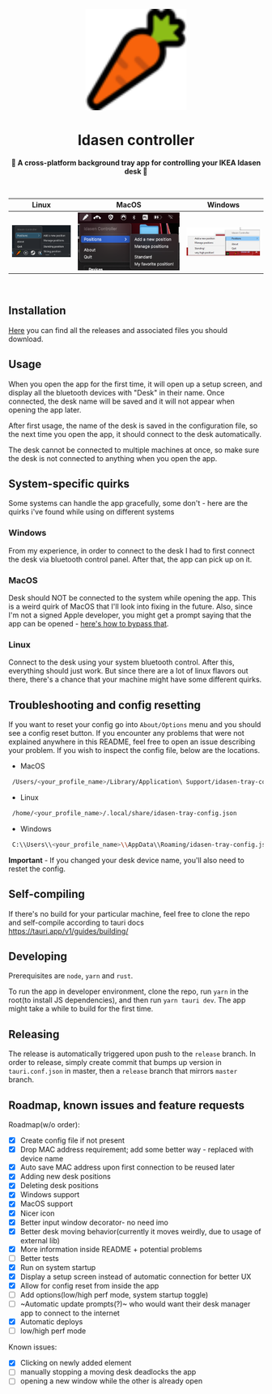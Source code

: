 <p align="center">
</p>

<div align="center">
<img src="https://github.com/golota60/idasen-tray-controller/blob/master/public/carrot.png" width="200">
	<h1>Idasen controller</h1>
	<p>
		<b>🥕 A cross-platform background tray app for controlling your IKEA Idasen desk 🥕</b>
	</p>
	<br>
</div>

|                                       Linux                                        |                                       MacOS                                        |                                     Windows                                      |
| :--------------------------------------------------------------------------------: | :--------------------------------------------------------------------------------: | :------------------------------------------------------------------------------: |
| ![](https://github.com/golota60/idasen-tray-controller/blob/master/linux-demo.png) | ![](https://github.com/golota60/idasen-tray-controller/blob/master/macos-demo.png) | ![](https://github.com/golota60/idasen-tray-controller/blob/master/win-demo.png) |

<br>

## Installation

[Here](https://github.com/golota60/idasen-tray-controller/releases/) you can find all the releases and associated files you should download.

## Usage

When you open the app for the first time, it will open up a setup screen, and display all the bluetooth devices with "Desk" in their name. Once connected, the desk name will be saved and it will not appear when opening the app later.

After first usage, the name of the desk is saved in the configuration file, so the next time you open the app, it should connect to the desk automatically.

The desk cannot be connected to multiple machines at once, so make sure the desk is not connected to anything when you open the app.

## System-specific quirks

Some systems can handle the app gracefully, some don't - here are the quirks i've found while using on different systems

### Windows

From my experience, in order to connect to the desk I had to first connect the desk via bluetooth control panel. After that, the app can pick up on it.

### MacOS

Desk should NOT be connected to the system while opening the app. This is a weird quirk of MacOS that I'll look into fixing in the future. Also, since I'm not a signed Apple developer, you might get a prompt saying that the app can be opened - [here's how to bypass that](https://support.apple.com/en-us/HT202491).

### Linux

Connect to the desk using your system bluetooth control. After this, everything should just work. But since there are a lot of linux flavors out there, there's a chance that your machine might have some different quirks.

## Troubleshooting and config resetting

If you want to reset your config go into `About/Options` menu and you should see a config reset button.
If you encounter any problems that were not explained anywhere in this README, feel free to open an issue describing your problem. If you wish to inspect the config file, below are the locations.

- MacOS

```bash
 /Users/<your_profile_name>/Library/Application\ Support/idasen-tray-config.json
```

- Linux

```bash
 /home/<your_profile_name>/.local/share/idasen-tray-config.json
```

- Windows

```bash
 C:\\Users\\<your_profile_name>\\AppData\\Roaming/idasen-tray-config.json
```

**Important** - If you changed your desk device name, you'll also need to restet the config.

## Self-compiling

If there's no build for your particular machine, feel free to clone the repo and self-compile according to tauri docs
https://tauri.app/v1/guides/building/

## Developing

Prerequisites are `node`, `yarn` and `rust`.

To run the app in developer environment, clone the repo, run `yarn` in the root(to install JS dependencies), and then run `yarn tauri dev`. The app might take a while to build for the first time.

## Releasing

The release is automatically triggered upon push to the `release` branch. In order to release, simply create commit that bumps up version in `tauri.conf.json` in master, then a `release` branch that mirrors `master` branch. 

## Roadmap, known issues and feature requests

Roadmap(w/o order):

- [x] Create config file if not present
- [x] Drop MAC address requirement; add some better way - replaced with device name
- [x] Auto save MAC address upon first connection to be reused later
- [x] Adding new desk positions
- [x] Deleting desk positions
- [x] Windows support
- [x] MacOS support
- [x] Nicer icon
- [x] Better input window decorator- no need imo
- [x] Better desk moving behavior(currently it moves weirdly, due to usage of external lib)
- [x] More information inside README + potential problems
- [ ] Better tests
- [x] Run on system startup
- [x] Display a setup screen instead of automatic connection for better UX
- [x] Allow for config reset from inside the app
- [ ] Add options(low/high perf mode, system startup toggle)
- [ ] ~Automatic update prompts(?)~ who would want their desk manager app to connect to the internet
- [x] Automatic deploys
- [ ] low/high perf mode

Known issues:

- [x] Clicking on newly added element
- [ ] manually stopping a moving desk deadlocks the app
- [ ] opening a new window while the other is already open
